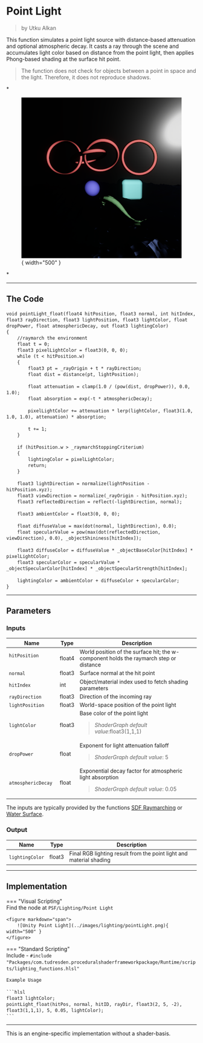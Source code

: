 <div class="container">
    <h1 class="main-heading">Point Light</h1>
    <blockquote class="author">by Utku Alkan</blockquote>
</div>

This function simulates a point light source with distance-based attenuation and optional atmospheric decay. It casts a ray through the scene and accumulates light color based on distance from the point light, then applies Phong-based shading at the surface hit point.

> The function does not check for objects between a point in space and the light. Therefore, it does not reproduce shadows. 
    
*<figure markdown="span">
    ![Unity Point Light](../images/lighting/examples/pointLight.png){ width="500" }
</figure>*

---

## The Code
```hlsl
void pointLight_float(float4 hitPosition, float3 normal, int hitIndex, float3 rayDirection, float3 lightPosition, float3 lightColor, float dropPower, float atmosphericDecay, out float3 lightingColor)
{
    //raymarch the environment    
    float t = 0;
    float3 pixelLightColor = float3(0, 0, 0);
    while (t < hitPosition.w)
    {
        float3 pt = _rayOrigin + t * rayDirection;
        float dist = distance(pt, lightPosition);
    
        float attenuation = clamp(1.0 / (pow(dist, dropPower)), 0.0, 1.0); 
        float absorption = exp(-t * atmosphericDecay);
        
        pixelLightColor += attenuation * lerp(lightColor, float3(1.0, 1.0, 1.0), attenuation) * absorption;

        t += 1;
    }

    if (hitPosition.w > _raymarchStoppingCriterium)
    {
        lightingColor = pixelLightColor;
        return;
    }
    
    float3 lightDirection = normalize(lightPosition - hitPosition.xyz);
    float3 viewDirection = normalize(_rayOrigin - hitPosition.xyz);
    float3 reflectedDirection = reflect(-lightDirection, normal);
    
    float3 ambientColor = float3(0, 0, 0);
    
    float diffuseValue = max(dot(normal, lightDirection), 0.0);
    float specularValue = pow(max(dot(reflectedDirection, viewDirection), 0.0), _objectShininess[hitIndex]);

    float3 diffuseColor = diffuseValue * _objectBaseColor[hitIndex] * pixelLightColor;
    float3 specularColor = specularValue * _objectSpecularColor[hitIndex] * _objectSpecularStrength[hitIndex];
    
    lightingColor = ambientColor + diffuseColor + specularColor;
}
```

---

## Parameters

### Inputs

| Name               | Type     | Description |
|--------------------|----------|-------------|
| `hitPosition`    <img width=50/>   | float4   | World position of the surface hit; the w-component holds the raymarch step or distance |
| `normal`           | float3   | Surface normal at the hit point |
| `hitIndex`         | int    | Object/material index used to fetch shading parameters |
| `rayDirection`     | float3   | Direction of the incoming ray |
| `lightPosition`    | float3   | World-space position of the point light |
| `lightColor`       | float3   | Base color of the point light <br> <blockquote>*ShaderGraph default value*:float3(1,1,1)</blockquote> |
| `dropPower`        | float    | Exponent for light attenuation falloff <br> <blockquote>*ShaderGraph default value*: 5</blockquote>|
| `atmosphericDecay` | float    | Exponential decay factor for atmospheric light absorption <br> <blockquote>*ShaderGraph default value*: 0.05</blockquote>|

The inputs are typically provided by the functions [SDF Raymarching](../sdfs/raymarching.md) or [Water Surface](../water/waterSurface.md).

### Output
| Name            | Type     | Description |
|-----------------|----------|-------------|
| `lightingColor`   | float3   | Final RGB lighting result from the point light and material shading |

---

## Implementation

=== "Visual Scripting"  
    Find the node at ```PSF/Lighting/Point Light```

    <figure markdown="span">
        ![Unity Point Light](../images/lighting/pointLight.png){ width="500" }
    </figure>

=== "Standard Scripting"  
    Include - ```#include "Packages/com.tudresden.proceduralshaderframeworkpackage/Runtime/scripts/lighting_functions.hlsl"```

    Example Usage

    ```hlsl
    float3 lightColor;
    pointLight_float(hitPos, normal, hitID, rayDir, float3(2, 5, -2), float3(1,1,1), 5, 0.05, lightColor);
    ```

---

This is an engine-specific implementation without a shader-basis.